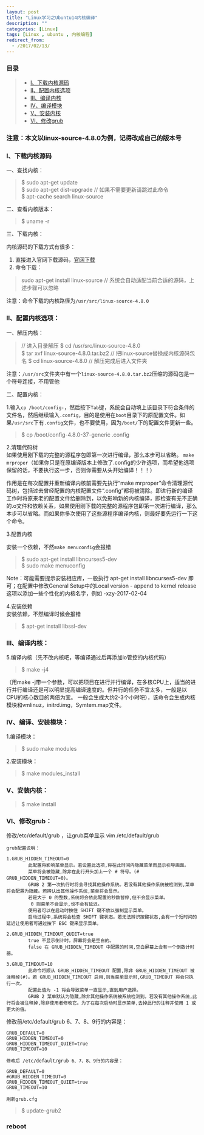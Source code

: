 ```yaml
---
layout: post
title: "Linux学习之Ubuntu14内核编译"
description: ""
categories: [Linux]
tags: [Linux , ubuntu , 内核编程]
redirect_from:
  - /2017/02/13/
---
```


### 目录  

> * [I、下载内核源码](#one)
> * [II、配置内核选项](#two)
> * [III、编译内核](#three)
> * [IV、编译模块](#four)
> * [V、安装内核](#five)
> * [VI、修改grub](#six)

### 注意：本文以linux-source-4.8.0为例，记得改成自己的版本号  

### I、下载内核源码<a name="one"></a>  

一、查找内核：  

> $ sudo apt-get update  
> $ sudo apt-get dist-upgrade  // 如果不需要更新请跳过此命令  
> $ apt-cache search linux-source  

二、查看内核版本：  

> $ uname -r  

三、下载内核：  

内核源码的下载方式有很多：  

1. 直接进入官网下载源码，[官网下载](http://www.kernel.org/)  
2. 命令下载：  

> sudo apt-get install linux-source // 系统会自动适配当前合适的源码，上述步骤可以忽略  

注意：命令下载的内核路径为`/usr/src/linux-source-4.8.0`  

### II、配置内核选项：<a name="two"></a>  

一、解压内核：  

> // 进入目录解压
> $ cd /usr/src/linux-source-4.8.0  
> $ tar xvf linux-source-4.8.0.tar.bz2  // 把linux-source替换成内核源码包名
> $ cd linux-source-4.8.0  // 解压完成后进入文件夹  

注意：`/usr/src`文件夹中有一个`linux-source-4.8.0.tar.bz2`压缩的源码包是一个符号连接，不用管他  

二、配置内核：  

1.输入`cp /boot/config-`，然后按下`Tab`键，系统会自动填上该目录下符合条件的文件名，然后继续输入`.config`，目的是使用在`boot`目录下的原配置文件。如果`/usr/src`下有`.config`文件，也不要使用，因为`/boot/`下的配置文件更新一些。

> $ cp /boot/config-4.8.0-37-generic .config  

2.清理代码树  
如果使用刚下载的完整的源程序包即第一次进行编译，那么本步可以省略。
`make mrproper`（如果你只是在原编译版本上修改了.config的少许选项，而希望他选项保留的话，不要执行这一步，否则你需要从头开始编译！！！）

作用是在每次配置并重新编译内核前需要先执行“make mrproper”命令清理源代码树，包括过去曾经配置的内核配置文件“.config”都将被清除。即进行新的编译工作时将原来老的配置文件给删除到，以免影响新的内核编译，即检查有无不正确的.o文件和依赖关系，如果使用刚下载的完整的源程序包即第一次进行编译，那么本步可以省略。而如果你多次使用了这些源程序编译内核，则最好要先运行一下这个命令。


3.配置内核

安装一个依赖，不然`make menuconfig`会报错  

> $ sudo apt-get install libncurses5-dev  
>	$ sudo make menuconfig     

Note：可能需要提示安装相应库，一般执行 apt-get install libncurses5-dev 即可；在配置中修改General Setup中的Local version - append to kernel release这项以添加一些个性化的内核名字，例如 -xzy-2017-02-04

4.安装依赖  
安装依赖，不然编译时候会报错  

> $ apt-get install libssl-dev

### III、编译内核：<a name="three"></a>  

5.编译内核（先不改内核吧，等编译通过后再添加io管控的内核代码）

> $	make -j4  

（用make -j带一个参数，可以把项目在进行并行编译，在多核CPU上，适当的进行并行编译还是可以明显提高编译速度的。但并行的任务不宜太多，一般是以CPU的核心数目的两倍为宜。 一般会生成大约2-3个小时吧），该命令会生成内核模块和vmlinuz，initrd.img，Symtem.map文件。

### IV、编译、安装模块：<a name="four"></a>  

1.编译模块：  

> $ sudo make modules  

2.安装模块：  

> $ make modules_install

### V、安装内核：<a name="five"></a>  

> $ make install

### VI、修改grub：<a name="six"></a>  
修改/etc/default/grub ，让grub菜单显示
	vim /etc/default/grub

	grub配置说明：

```
1.GRUB_HIDDEN_TIMEOUT=0
        此配置将影响菜单显示。若设置此选项,将在此时间内隐藏菜单而显示引导画面。
        菜单将会被隐藏,除非在此行开头加上一个 # 符号。(# GRUB_HIDDEN_TIMEOUT=0)。
        GRUB 2 第一次执行时将会寻找其他操作系统。若没有其他操作系统被检测到,菜单将会配置为隐藏。若辨认出其他操作系统,菜单将会显示。
        若是大于 0 的整数,系统将会依此配置的秒数暂停,但不会显示菜单。
         0 则菜单不会显示,也不会有延迟。
        使用者可以在启动时按住 SHIFT 键不放以强制显示菜单。
        启动过程中,系统将会检查 SHIFT 键状态。若无法辨识按键状态,会有一个短时间的延迟让使用者可通过按下 ESC 键来显示菜单。

2.GRUB_HIDDEN_TIMEOUT_QUIET=true
        true 不显示倒计时。屏幕将会是空白的。
        false 在 GRUB_HIDDEN_TIMEOUT 中配置的时间,空白屏幕上会有一个倒数计时器。

3.GRUB_TIMEOUT=10
        此命令将顺从 GRUB_HIDDEN_TIMEOUT 配置,除非 GRUB_HIDDEN_TIMEOUT 被注释掉(#)。若 GRUB_HIDDEN_TIMEOUT 启用,则当菜单显示时,GRUB_TIMEOUT 将会只执行一次。
        配置此值为 -1 将会导致菜单一直显示,直到用户选择。
        GRUB 2 菜单默认为隐藏,除非其他操作系统被系统检测到。若没有其他操作系统,此行将会被注释掉,除非使用者修改它。为了在每次启动时显示菜单,去掉此行的注释并使用 1 或更大的值。

```

修改前/etc/default/grub 6、7、8、9行的内容是：
```
GRUB_DEFAULT=0
GRUB_HIDDEN_TIMEOUT=0
GRUB_HIDDEN_TIMEOUT_QUIET=true
GRUB_TIMEOUT=10
```

 	修改后 /etc/default/grub 6、7、8、9行的内容是：
```
GRUB_DEFAULT=0
#GRUB_HIDDEN_TIMEOUT=0
GRUB_HIDDEN_TIMEOUT_QUIET=true
GRUB_TIMEOUT=10
```
	刷新grub.cfg
> $	update-grub2

### reboot
